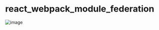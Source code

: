 # react_webpack_module_federation

![image](https://github.com/yuri-duque/react_webpack_module_federation/assets/26638073/212b540a-3625-4879-89b5-c93b9014abfb)
